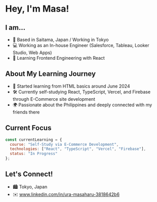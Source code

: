 # Hey, I'm Masa!

## I am...

- 📍 Based in Saitama, Japan / Working in Tokyo
- 💻 Working as an In-house Engineer (Salesforce, Tableau, Looker Studio, Web Apps)
- 🚀 Learning Frontend Engineering with React

## About My Learning Journey

- 📖 Started learning from HTML basics around June 2024
- 🛠️ Currently self-studying React, TypeScript, Vercel, and Firebase through E-Commerce site development
- 🌍 Passionate about the Philippines and deeply connected with my friends there

## Current Focus

```js
const currentLearning = {
  course: "Self-Study via E-Commerce Development",
  technologies: ["React", "TypeScript", "Vercel", "Firebase"],
  status: "In Progress"
};
```

## Let's Connect!

- 🏙️ Tokyo, Japan
- ✉️ www.linkedin.com/in/ura-masaharu-3818642b6
